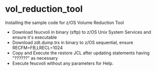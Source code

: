 # vol_reduction_tool
Installing the sample code for z/OS Volume Reduction Tool


- Download feucvoli in binary (sftp) to z/OS Unix System Services and ensure it's executable
- Download zdt.dump.trs in binary to z/OS sequential, ensure RECFM=FB,LRECL=1024
- Copy and Execute the restore JCL after updating statements having "??????" as necessary
- Execute feucvoli without any parameters for Help.

